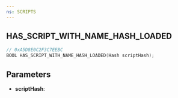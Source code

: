 ```yaml
---
ns: SCRIPTS
---
```

## HAS_SCRIPT_WITH_NAME_HASH_LOADED

```c
// 0xA5D8E0C2F3C7EEBC
BOOL HAS_SCRIPT_WITH_NAME_HASH_LOADED(Hash scriptHash);
```

## Parameters
* **scriptHash**:
